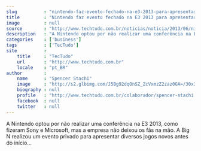 ```yaml
---
slug          : "nintendo-faz-evento-fechado-na-e3-2013-para-apresentar-novos-jogos-veja-a-lista"
title         : "Nintendo faz evento fechado na E3 2013 para apresentar novos jogos; veja a lista"
image         : null
source        : "http://www.techtudo.com.br/noticias/noticia/2013/06/nintendo-faz-evento-fechado-na-e3-2013-para-apresentar-novos-jogos-veja-lista.html"
description   : "A Nintendo optou por não realizar uma conferência na E3 2013, como fizeram Sony e Microsoft, mas a empresa não deixou os fãs na mão. A Big N realizou um evento privado para apresentar diversos jogos novos antes do início..."
categories    : ['business']
tags          : ['TecTudo']
site          :
    title     : "TecTudo"
    url       : "http://www.techtudo.com.br"
    locale    : "pt_BR"
author        :
    name      : "Spencer Stachi"
    image     : "http://s2.glbimg.com/J5Bg92dqOnSZ_ZcVxmzZ2zaz0GA=/30x30/s2.glbimg.com/8OqdaT3AhpApE9Mp41gywwS3Niw=/140x140/s.glbimg.com/po/tt2/f/original/2013/11/12/spencer_techtudo.jpg"
    biography : null
    profile   : "http://www.techtudo.com.br/colaborador/spencer-stachi.html"
    facebook  : null
    twitter   : null
---
```


A Nintendo optou por não realizar uma conferência na E3 2013, como fizeram Sony e Microsoft, mas a empresa não deixou os fãs na mão. A Big N realizou um evento privado para apresentar diversos jogos novos antes do início...
